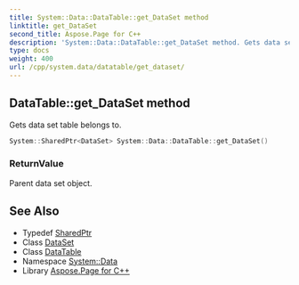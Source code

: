 ```yaml
---
title: System::Data::DataTable::get_DataSet method
linktitle: get_DataSet
second_title: Aspose.Page for C++
description: 'System::Data::DataTable::get_DataSet method. Gets data set table belongs to in C++.'
type: docs
weight: 400
url: /cpp/system.data/datatable/get_dataset/
---
```

## DataTable::get_DataSet method


Gets data set table belongs to.

```cpp
System::SharedPtr<DataSet> System::Data::DataTable::get_DataSet()
```


### ReturnValue

Parent data set object.

## See Also

* Typedef [SharedPtr](../../../system/sharedptr/)
* Class [DataSet](../../dataset/)
* Class [DataTable](../)
* Namespace [System::Data](../../)
* Library [Aspose.Page for C++](../../../)
